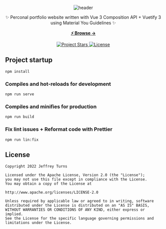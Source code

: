 <p align="center">
  <img src="./.github/images/header.png" alt="header">
</p>

<p align="center">
  ✨ Perconal portfolio website written with Vue 3 Composition API + Vuetify 3 using Material You Guidelines ✨
<p>

<p align="center">
  <a href="https://argente.vercel.app"><strong>⚡ Browse &rarr;</strong></a>
</p>

<p align="center">
  <a href="https://github.com/Jeffrey01596/argente-icons">
    <img src="https://img.shields.io/github/stars/Jeffrey01596/jeffreyturns" alt="Project Stars">
  </a>
  <a href="https://github.com/Jeffrey01596/argente-icons/blob/main/LICENSE">
    <img src="https://img.shields.io/github/license/Jeffrey01596/jeffreyturns" alt="License">
  </a>
</p>

## Project startup
```
npm install
```

### Compiles and hot-reloads for development
```
npm run serve
```

### Compiles and minifies for production
```
npm run build
```

### Fix lint issues + Reformat code with Prettier
```
npm run lin:fix
```

## License

    Copyright 2022 Jeffrey Turns

    Licensed under the Apache License, Version 2.0 (the "License");
    you may not use this file except in compliance with the License.
    You may obtain a copy of the License at

    http://www.apache.org/licenses/LICENSE-2.0

    Unless required by applicable law or agreed to in writing, software
    distributed under the License is distributed on an "AS IS" BASIS,
    WITHOUT WARRANTIES OR CONDITIONS OF ANY KIND, either express or implied.
    See the License for the specific language governing permissions and
    limitations under the License.